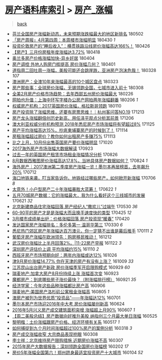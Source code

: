 [房产语料库索引](../../README.md)  > [房产_涨幅](房产_涨幅.md)
====
> [back](../README.md)

- [芬兰全国房产涨幅新动态，未来预期涨跌幅最大的地区新排名](http://jkwz.applinzi.com/ittc/7098446050568438800.html#%E8%8A%AC%E5%85%B0%E5%85%A8%E5%9B%BD%E6%88%BF%E4%BA%A7%E6%B6%A8%E5%B9%85%E6%96%B0%E5%8A%A8%E6%80%81%EF%BC%8C%E6%9C%AA%E6%9D%A5%E9%A2%84%E6%9C%9F%E6%B6%A8%E8%B7%8C%E5%B9%85%E6%9C%80%E5%A4%A7%E7%9A%84%E5%9C%B0%E5%8C%BA%E6%96%B0%E6%8E%92%E5%90%8D) 180502  
- [「房产周报」4月第四周：本周楼市涨幅明显](http://jkwz.applinzi.com/ittc/7097788460612191248.html#%E3%80%8C%E6%88%BF%E4%BA%A7%E5%91%A8%E6%8A%A5%E3%80%8D4%E6%9C%88%E7%AC%AC%E5%9B%9B%E5%91%A8%EF%BC%9A%E6%9C%AC%E5%91%A8%E6%A5%BC%E5%B8%82%E6%B6%A8%E5%B9%85%E6%98%8E%E6%98%BE) 180430 *1* 
- [投资伦敦房产的“睡后收入”：横贯铁路沿线房价涨幅高达166%！](http://jkwz.applinzi.com/ittc/7096229072487318539.html#%E6%8A%95%E8%B5%84%E4%BC%A6%E6%95%A6%E6%88%BF%E4%BA%A7%E7%9A%84%E2%80%9C%E7%9D%A1%E5%90%8E%E6%94%B6%E5%85%A5%E2%80%9D%EF%BC%9A%E6%A8%AA%E8%B4%AF%E9%93%81%E8%B7%AF%E6%B2%BF%E7%BA%BF%E6%88%BF%E4%BB%B7%E6%B6%A8%E5%B9%85%E9%AB%98%E8%BE%BE166%25%EF%BC%81) 180426  
- [【房产】三月份房租年度涨幅达3.72%](http://jkwz.applinzi.com/ittc/7093259995921777675.html#%E3%80%90%E6%88%BF%E4%BA%A7%E3%80%91%E4%B8%89%E6%9C%88%E4%BB%BD%E6%88%BF%E7%A7%9F%E5%B9%B4%E5%BA%A6%E6%B6%A8%E5%B9%85%E8%BE%BE3.72%25) 180418  
- [奥兰多房产价格涨幅加快-异乡好居](http://jkwz.applinzi.com/ittc/7088132274824676359.html#%E5%A5%A5%E5%85%B0%E5%A4%9A%E6%88%BF%E4%BA%A7%E4%BB%B7%E6%A0%BC%E6%B6%A8%E5%B9%85%E5%8A%A0%E5%BF%AB-%E5%BC%82%E4%B9%A1%E5%A5%BD%E5%B1%85) 180404  
- [房产调控 外地人购房门槛提高 房价涨幅几何？](http://jkwz.applinzi.com/ittc/7087149614727955472.html#%E6%88%BF%E4%BA%A7%E8%B0%83%E6%8E%A7+%E5%A4%96%E5%9C%B0%E4%BA%BA%E8%B4%AD%E6%88%BF%E9%97%A8%E6%A7%9B%E6%8F%90%E9%AB%98+%E6%88%BF%E4%BB%B7%E6%B6%A8%E5%B9%85%E5%87%A0%E4%BD%95%EF%BC%9F) 180401  
- [道指周二回吐周一涨幅，美股可能还会跳崖跌，亚洲房产泡沫危哉！](http://jkwz.applinzi.com/ittc/7085499054551467018.html#%E9%81%93%E6%8C%87%E5%91%A8%E4%BA%8C%E5%9B%9E%E5%90%90%E5%91%A8%E4%B8%80%E6%B6%A8%E5%B9%85%EF%BC%8C%E7%BE%8E%E8%82%A1%E5%8F%AF%E8%83%BD%E8%BF%98%E4%BC%9A%E8%B7%B3%E5%B4%96%E8%B7%8C%EF%BC%8C%E4%BA%9A%E6%B4%B2%E6%88%BF%E4%BA%A7%E6%B3%A1%E6%B2%AB%E5%8D%B1%E5%93%89%EF%BC%81) 180328 *107* 
- [澳洲房产：全澳10年来涨幅最高的10个城区盘点](http://jkwz.applinzi.com/ittc/7083635071800312842.html#%E6%BE%B3%E6%B4%B2%E6%88%BF%E4%BA%A7%EF%BC%9A%E5%85%A8%E6%BE%B310%E5%B9%B4%E6%9D%A5%E6%B6%A8%E5%B9%85%E6%9C%80%E9%AB%98%E7%9A%8410%E4%B8%AA%E5%9F%8E%E5%8C%BA%E7%9B%98%E7%82%B9) 180323  
- [房产那些事：全球房价涨幅，无锡领跑全国，七城市进入前十](http://jkwz.applinzi.com/ittc/7077655520779715595.html#%E6%88%BF%E4%BA%A7%E9%82%A3%E4%BA%9B%E4%BA%8B%EF%BC%9A%E5%85%A8%E7%90%83%E6%88%BF%E4%BB%B7%E6%B6%A8%E5%B9%85%EF%BC%8C%E6%97%A0%E9%94%A1%E9%A2%86%E8%B7%91%E5%85%A8%E5%9B%BD%EF%BC%8C%E4%B8%83%E5%9F%8E%E5%B8%82%E8%BF%9B%E5%85%A5%E5%89%8D%E5%8D%81) 180308  
- [全美2月房产价格市场趋势：去年西部五州房价涨幅最大](http://jkwz.applinzi.com/ittc/7074445128951661578.html#%E5%85%A8%E7%BE%8E2%E6%9C%88%E6%88%BF%E4%BA%A7%E4%BB%B7%E6%A0%BC%E5%B8%82%E5%9C%BA%E8%B6%8B%E5%8A%BF%EF%BC%9A%E5%8E%BB%E5%B9%B4%E8%A5%BF%E9%83%A8%E4%BA%94%E5%B7%9E%E6%88%BF%E4%BB%B7%E6%B6%A8%E5%B9%85%E6%9C%80%E5%A4%A7) 180226  
- [网拍也升值：上海中环写字楼办公房产网拍两年涨幅翻番](http://jkwz.applinzi.com/ittc/7067116549238686736.html#%E7%BD%91%E6%8B%8D%E4%B9%9F%E5%8D%87%E5%80%BC%EF%BC%9A%E4%B8%8A%E6%B5%B7%E4%B8%AD%E7%8E%AF%E5%86%99%E5%AD%97%E6%A5%BC%E5%8A%9E%E5%85%AC%E6%88%BF%E4%BA%A7%E7%BD%91%E6%8B%8D%E4%B8%A4%E5%B9%B4%E6%B6%A8%E5%B9%85%E7%BF%BB%E7%95%AA) 180206 *1* 
- [权威房产机构：2017英国房价涨幅，格拉斯哥领跑](http://jkwz.applinzi.com/ittc/7056898456373691402.html#%E6%9D%83%E5%A8%81%E6%88%BF%E4%BA%A7%E6%9C%BA%E6%9E%84%EF%BC%9A2017%E8%8B%B1%E5%9B%BD%E6%88%BF%E4%BB%B7%E6%B6%A8%E5%B9%85%EF%BC%8C%E6%A0%BC%E6%8B%89%E6%96%AF%E5%93%A5%E9%A2%86%E8%B7%91) 180110  
- [房产投资除了涨幅思维，还要有房票思维！｜杭州客问答NO.19](http://jkwz.applinzi.com/ittc/7046503570256430097.html#%E6%88%BF%E4%BA%A7%E6%8A%95%E8%B5%84%E9%99%A4%E4%BA%86%E6%B6%A8%E5%B9%85%E6%80%9D%E7%BB%B4%EF%BC%8C%E8%BF%98%E8%A6%81%E6%9C%89%E6%88%BF%E7%A5%A8%E6%80%9D%E7%BB%B4%EF%BC%81%EF%BD%9C%E6%9D%AD%E5%B7%9E%E5%AE%A2%E9%97%AE%E7%AD%94NO.19) 171213  
- [房产龙头涨幅翻倍创历史新高，用任泽平观点分析其前景](http://jkwz.applinzi.com/ittc/7044050637333988369.html#%E6%88%BF%E4%BA%A7%E9%BE%99%E5%A4%B4%E6%B6%A8%E5%B9%85%E7%BF%BB%E5%80%8D%E5%88%9B%E5%8E%86%E5%8F%B2%E6%96%B0%E9%AB%98%EF%BC%8C%E7%94%A8%E4%BB%BB%E6%B3%BD%E5%B9%B3%E8%A7%82%E7%82%B9%E5%88%86%E6%9E%90%E5%85%B6%E5%89%8D%E6%99%AF) 171206  
- [澳大利亚权威分析机构预测 2018年悉尼房产市场涨幅将有望超过8%](http://jkwz.applinzi.com/ittc/7039805450902570001.html#%E6%BE%B3%E5%A4%A7%E5%88%A9%E4%BA%9A%E6%9D%83%E5%A8%81%E5%88%86%E6%9E%90%E6%9C%BA%E6%9E%84%E9%A2%84%E6%B5%8B+2018%E5%B9%B4%E6%82%89%E5%B0%BC%E6%88%BF%E4%BA%A7%E5%B8%82%E5%9C%BA%E6%B6%A8%E5%B9%85%E5%B0%86%E6%9C%89%E6%9C%9B%E8%B6%85%E8%BF%878%25) 171125  
- [房产平均涨幅高达15%，抄底柬埔寨房产的时候到了！](http://jkwz.applinzi.com/ittc/7035480405162066961.html#%E6%88%BF%E4%BA%A7%E5%B9%B3%E5%9D%87%E6%B6%A8%E5%B9%85%E9%AB%98%E8%BE%BE15%25%EF%BC%8C%E6%8A%84%E5%BA%95%E6%9F%AC%E5%9F%94%E5%AF%A8%E6%88%BF%E4%BA%A7%E7%9A%84%E6%97%B6%E5%80%99%E5%88%B0%E4%BA%86%EF%BC%81) 171114  
- [房租涨幅超过房价？教你如何出租房产多赚75%](http://jkwz.applinzi.com/ittc/7035375476778992657.html#%E6%88%BF%E7%A7%9F%E6%B6%A8%E5%B9%85%E8%B6%85%E8%BF%87%E6%88%BF%E4%BB%B7%EF%BC%9F%E6%95%99%E4%BD%A0%E5%A6%82%E4%BD%95%E5%87%BA%E7%A7%9F%E6%88%BF%E4%BA%A7%E5%A4%9A%E8%B5%9A75%25) 171113  
- [比之上月，10月份出售英国房产要价涨幅明显](http://jkwz.applinzi.com/ittc/7026473279404114961.html#%E6%AF%94%E4%B9%8B%E4%B8%8A%E6%9C%88%EF%BC%8C10%E6%9C%88%E4%BB%BD%E5%87%BA%E5%94%AE%E8%8B%B1%E5%9B%BD%E6%88%BF%E4%BA%A7%E8%A6%81%E4%BB%B7%E6%B6%A8%E5%B9%85%E6%98%8E%E6%98%BE) 171020  
- [2017海外房产市场涨幅大数据解读](http://jkwz.applinzi.com/ittc/7016541693363618833.html#2017%E6%B5%B7%E5%A4%96%E6%88%BF%E4%BA%A7%E5%B8%82%E5%9C%BA%E6%B6%A8%E5%B9%85%E5%A4%A7%E6%95%B0%E6%8D%AE%E8%A7%A3%E8%AF%BB) 170923  
- [过去一年的英国房产租赁市场租金涨幅情况分析](http://jkwz.applinzi.com/ittc/7006052443115488273.html#%E8%BF%87%E5%8E%BB%E4%B8%80%E5%B9%B4%E7%9A%84%E8%8B%B1%E5%9B%BD%E6%88%BF%E4%BA%A7%E7%A7%9F%E8%B5%81%E5%B8%82%E5%9C%BA%E7%A7%9F%E9%87%91%E6%B6%A8%E5%B9%85%E6%83%85%E5%86%B5%E5%88%86%E6%9E%90) 170826  
- [8月数据西雅图房价涨幅高达17.8%，当地具体房产数据如何？](http://jkwz.applinzi.com/ittc/7005331533374948369.html#8%E6%9C%88%E6%95%B0%E6%8D%AE%E8%A5%BF%E9%9B%85%E5%9B%BE%E6%88%BF%E4%BB%B7%E6%B6%A8%E5%B9%85%E9%AB%98%E8%BE%BE17.8%25%EF%BC%8C%E5%BD%93%E5%9C%B0%E5%85%B7%E4%BD%93%E6%88%BF%E4%BA%A7%E6%95%B0%E6%8D%AE%E5%A6%82%E4%BD%95%EF%BC%9F) 170824 *1* 
- [海外房产｜2017澳洲第二季度房产涨幅一览！墨尔本再居榜首，去年飙升20%](http://jkwz.applinzi.com/ittc/6989336721198941201.html#%E6%B5%B7%E5%A4%96%E6%88%BF%E4%BA%A7%EF%BD%9C2017%E6%BE%B3%E6%B4%B2%E7%AC%AC%E4%BA%8C%E5%AD%A3%E5%BA%A6%E6%88%BF%E4%BA%A7%E6%B6%A8%E5%B9%85%E4%B8%80%E8%A7%88%EF%BC%81%E5%A2%A8%E5%B0%94%E6%9C%AC%E5%86%8D%E5%B1%85%E6%A6%9C%E9%A6%96%EF%BC%8C%E5%8E%BB%E5%B9%B4%E9%A3%99%E5%8D%8720%25) 170712  
- [海口地铁来袭，叮当家告诉你，地铁经过哪些房产，如何掀开新涨幅](http://jkwz.applinzi.com/ittc/6987218355311084549.html#%E6%B5%B7%E5%8F%A3%E5%9C%B0%E9%93%81%E6%9D%A5%E8%A2%AD%EF%BC%8C%E5%8F%AE%E5%BD%93%E5%AE%B6%E5%91%8A%E8%AF%89%E4%BD%A0%EF%BC%8C%E5%9C%B0%E9%93%81%E7%BB%8F%E8%BF%87%E5%93%AA%E4%BA%9B%E6%88%BF%E4%BA%A7%EF%BC%8C%E5%A6%82%E4%BD%95%E6%8E%80%E5%BC%80%E6%96%B0%E6%B6%A8%E5%B9%85) 170706 *8* 
- [太意外！小户型房产二十年涨幅暴胜大蓝筹！](http://jkwz.applinzi.com/ittc/6981926781421356036.html#%E5%A4%AA%E6%84%8F%E5%A4%96%EF%BC%81%E5%B0%8F%E6%88%B7%E5%9E%8B%E6%88%BF%E4%BA%A7%E4%BA%8C%E5%8D%81%E5%B9%B4%E6%B6%A8%E5%B9%85%E6%9A%B4%E8%83%9C%E5%A4%A7%E8%93%9D%E7%AD%B9%EF%BC%81) 170622 *1* 
- [五月70城房产数据：它的涨幅最大，我为什么看好这个三线城市的发展](http://jkwz.applinzi.com/ittc/6981499285211186180.html#%E4%BA%94%E6%9C%8870%E5%9F%8E%E6%88%BF%E4%BA%A7%E6%95%B0%E6%8D%AE%EF%BC%9A%E5%AE%83%E7%9A%84%E6%B6%A8%E5%B9%85%E6%9C%80%E5%A4%A7%EF%BC%8C%E6%88%91%E4%B8%BA%E4%BB%80%E4%B9%88%E7%9C%8B%E5%A5%BD%E8%BF%99%E4%B8%AA%E4%B8%89%E7%BA%BF%E5%9F%8E%E5%B8%82%E7%9A%84%E5%8F%91%E5%B1%95) 170621 *32* 
- [北京新建商品住宅涨幅回落 房产经纪人“撒欢儿”过端午](http://jkwz.applinzi.com/ittc/6973447818545988613.html#%E5%8C%97%E4%BA%AC%E6%96%B0%E5%BB%BA%E5%95%86%E5%93%81%E4%BD%8F%E5%AE%85%E6%B6%A8%E5%B9%85%E5%9B%9E%E8%90%BD+%E6%88%BF%E4%BA%A7%E7%BB%8F%E7%BA%AA%E4%BA%BA%E2%80%9C%E6%92%92%E6%AC%A2%E5%84%BF%E2%80%9D%E8%BF%87%E7%AB%AF%E5%8D%88) 170530 *36* 
- [60-90平的房产才是是涨幅大而且换手速度快的类型](http://jkwz.applinzi.com/ittc/6960554804555318276.html#60-90%E5%B9%B3%E7%9A%84%E6%88%BF%E4%BA%A7%E6%89%8D%E6%98%AF%E6%98%AF%E6%B6%A8%E5%B9%85%E5%A4%A7%E8%80%8C%E4%B8%94%E6%8D%A2%E6%89%8B%E9%80%9F%E5%BA%A6%E5%BF%AB%E7%9A%84%E7%B1%BB%E5%9E%8B) 170425 *12* 
- [3月楼市成绩单出炉：价格涨幅回落 房产投资现“暖春”](http://jkwz.applinzi.com/ittc/6958571876329718789.html#3%E6%9C%88%E6%A5%BC%E5%B8%82%E6%88%90%E7%BB%A9%E5%8D%95%E5%87%BA%E7%82%89%EF%BC%9A%E4%BB%B7%E6%A0%BC%E6%B6%A8%E5%B9%85%E5%9B%9E%E8%90%BD+%E6%88%BF%E4%BA%A7%E6%8A%95%E8%B5%84%E7%8E%B0%E2%80%9C%E6%9A%96%E6%98%A5%E2%80%9D) 170420  
- [发达国家房产涨幅排名：多伦多第一 温哥华第三](http://jkwz.applinzi.com/ittc/6950656095285675013.html#%E5%8F%91%E8%BE%BE%E5%9B%BD%E5%AE%B6%E6%88%BF%E4%BA%A7%E6%B6%A8%E5%B9%85%E6%8E%92%E5%90%8D%EF%BC%9A%E5%A4%9A%E4%BC%A6%E5%A4%9A%E7%AC%AC%E4%B8%80+%E6%B8%A9%E5%93%A5%E5%8D%8E%E7%AC%AC%E4%B8%89) 170330 *6* 
- [悉尼热门郊区房产年涨幅达百万澳元，你一定猜不出谁是幕后推手](http://jkwz.applinzi.com/ittc/6921878389261861892.html#%E6%82%89%E5%B0%BC%E7%83%AD%E9%97%A8%E9%83%8A%E5%8C%BA%E6%88%BF%E4%BA%A7%E5%B9%B4%E6%B6%A8%E5%B9%85%E8%BE%BE%E7%99%BE%E4%B8%87%E6%BE%B3%E5%85%83%EF%BC%8C%E4%BD%A0%E4%B8%80%E5%AE%9A%E7%8C%9C%E4%B8%8D%E5%87%BA%E8%B0%81%E6%98%AF%E5%B9%95%E5%90%8E%E6%8E%A8%E6%89%8B) 170111 *2* 
- [葡萄牙房产涨幅在欧洲领先：购房移民推动！](http://jkwz.applinzi.com/ittc/6910791201594016773.html#%E8%91%A1%E8%90%84%E7%89%99%E6%88%BF%E4%BA%A7%E6%B6%A8%E5%B9%85%E5%9C%A8%E6%AC%A7%E6%B4%B2%E9%A2%86%E5%85%88%EF%BC%9A%E8%B4%AD%E6%88%BF%E7%A7%BB%E6%B0%91%E6%8E%A8%E5%8A%A8%EF%BC%81) 161212  
- [武汉房价涨幅比上半月回落2%。|11-22房产早报](http://jkwz.applinzi.com/ittc/6903238427788444676.html#%E6%AD%A6%E6%B1%89%E6%88%BF%E4%BB%B7%E6%B6%A8%E5%B9%85%E6%AF%94%E4%B8%8A%E5%8D%8A%E6%9C%88%E5%9B%9E%E8%90%BD2%25%E3%80%82%7C11-22%E6%88%BF%E4%BA%A7%E6%97%A9%E6%8A%A5) 161122 *3* 
- [深圳房产评估价上调 平均涨幅约15%](http://jkwz.applinzi.com/ittc/6898796784049996804.html#%E6%B7%B1%E5%9C%B3%E6%88%BF%E4%BA%A7%E8%AF%84%E4%BC%B0%E4%BB%B7%E4%B8%8A%E8%B0%83+%E5%B9%B3%E5%9D%87%E6%B6%A8%E5%B9%85%E7%BA%A615%25) 161110 *2* 
- [西班牙房产市场预期向好：两年内涨幅或达12%](http://jkwz.applinzi.com/ittc/6893351641020892164.html#%E8%A5%BF%E7%8F%AD%E7%89%99%E6%88%BF%E4%BA%A7%E5%B8%82%E5%9C%BA%E9%A2%84%E6%9C%9F%E5%90%91%E5%A5%BD%EF%BC%9A%E4%B8%A4%E5%B9%B4%E5%86%85%E6%B6%A8%E5%B9%85%E6%88%96%E8%BE%BE12%25) 161026  
- [津9月房价涨幅14.77% 你在天津的房产有没有上涨？](http://jkwz.applinzi.com/ittc/6887009048095884292.html#%E6%B4%A59%E6%9C%88%E6%88%BF%E4%BB%B7%E6%B6%A8%E5%B9%8514.77%25+%E4%BD%A0%E5%9C%A8%E5%A4%A9%E6%B4%A5%E7%9A%84%E6%88%BF%E4%BA%A7%E6%9C%89%E6%B2%A1%E6%9C%89%E4%B8%8A%E6%B6%A8%EF%BC%9F) 161009 *33* 
- [江苏昆山出台房产新政 房价涨幅季军开启限购模式](http://jkwz.applinzi.com/ittc/6883061027003974660.html#%E6%B1%9F%E8%8B%8F%E6%98%86%E5%B1%B1%E5%87%BA%E5%8F%B0%E6%88%BF%E4%BA%A7%E6%96%B0%E6%94%BF+%E6%88%BF%E4%BB%B7%E6%B6%A8%E5%B9%85%E5%AD%A3%E5%86%9B%E5%BC%80%E5%90%AF%E9%99%90%E8%B4%AD%E6%A8%A1%E5%BC%8F) 160929 *60* 
- [瑞麦地产:加拿大房产8月份持续上涨 涨幅首次变](http://jkwz.applinzi.com/ittc/6881068386062173188.html#%E7%91%9E%E9%BA%A6%E5%9C%B0%E4%BA%A7%3A%E5%8A%A0%E6%8B%BF%E5%A4%A7%E6%88%BF%E4%BA%A78%E6%9C%88%E4%BB%BD%E6%8C%81%E7%BB%AD%E4%B8%8A%E6%B6%A8+%E6%B6%A8%E5%B9%85%E9%A6%96%E6%AC%A1%E5%8F%98) 160923  
- [魔都房产：到底哪些房子涨价最快？（附涨幅排行榜）](http://jkwz.applinzi.com/ittc/6880320394812195844.html#%E9%AD%94%E9%83%BD%E6%88%BF%E4%BA%A7%EF%BC%9A%E5%88%B0%E5%BA%95%E5%93%AA%E4%BA%9B%E6%88%BF%E5%AD%90%E6%B6%A8%E4%BB%B7%E6%9C%80%E5%BF%AB%EF%BC%9F%EF%BC%88%E9%99%84%E6%B6%A8%E5%B9%85%E6%8E%92%E8%A1%8C%E6%A6%9C%EF%BC%89) 160921 *35* 
- [经济学家：今年这些品种涨幅都比房产高](http://jkwz.applinzi.com/ittc/6874814025988310021.html#%E7%BB%8F%E6%B5%8E%E5%AD%A6%E5%AE%B6%EF%BC%9A%E4%BB%8A%E5%B9%B4%E8%BF%99%E4%BA%9B%E5%93%81%E7%A7%8D%E6%B6%A8%E5%B9%85%E9%83%BD%E6%AF%94%E6%88%BF%E4%BA%A7%E9%AB%98) 160906  
- [瑞麦地产:美国房产洛杉矶公寓租金涨幅高](http://jkwz.applinzi.com/ittc/6862919932773401604.html#%E7%91%9E%E9%BA%A6%E5%9C%B0%E4%BA%A7%3A%E7%BE%8E%E5%9B%BD%E6%88%BF%E4%BA%A7%E6%B4%9B%E6%9D%89%E7%9F%B6%E5%85%AC%E5%AF%93%E7%A7%9F%E9%87%91%E6%B6%A8%E5%B9%85%E9%AB%98) 160805 *1* 
- [澳房产被列为世界优质“投资品”——年涨幅达12%](http://jkwz.applinzi.com/ittc/6849890861328106501.html#%E6%BE%B3%E6%88%BF%E4%BA%A7%E8%A2%AB%E5%88%97%E4%B8%BA%E4%B8%96%E7%95%8C%E4%BC%98%E8%B4%A8%E2%80%9C%E6%8A%95%E8%B5%84%E5%93%81%E2%80%9D%E2%80%94%E2%80%94%E5%B9%B4%E6%B6%A8%E5%B9%85%E8%BE%BE12%25) 160701  
- [墨尔本房产市场迎2016年中大考 房价涨幅屡创新高](http://jkwz.applinzi.com/ittc/6847308545850344453.html#%E5%A2%A8%E5%B0%94%E6%9C%AC%E6%88%BF%E4%BA%A7%E5%B8%82%E5%9C%BA%E8%BF%8E2016%E5%B9%B4%E4%B8%AD%E5%A4%A7%E8%80%83+%E6%88%BF%E4%BB%B7%E6%B6%A8%E5%B9%85%E5%B1%A1%E5%88%9B%E6%96%B0%E9%AB%98) 160624  
- [2016年5月兴义房产成交建筑面积突增 涨幅超上月90%](http://jkwz.applinzi.com/ittc/6841018580426310660.html#2016%E5%B9%B45%E6%9C%88%E5%85%B4%E4%B9%89%E6%88%BF%E4%BA%A7%E6%88%90%E4%BA%A4%E5%BB%BA%E7%AD%91%E9%9D%A2%E7%A7%AF%E7%AA%81%E5%A2%9E+%E6%B6%A8%E5%B9%85%E8%B6%85%E4%B8%8A%E6%9C%8890%25) 160607 *1* 
- [【周二美股总结】房产数据向好推升美股 纳指创三个月最大单日涨幅](http://jkwz.applinzi.com/ittc/6836080096158680068.html#%E3%80%90%E5%91%A8%E4%BA%8C%E7%BE%8E%E8%82%A1%E6%80%BB%E7%BB%93%E3%80%91%E6%88%BF%E4%BA%A7%E6%95%B0%E6%8D%AE%E5%90%91%E5%A5%BD%E6%8E%A8%E5%8D%87%E7%BE%8E%E8%82%A1+%E7%BA%B3%E6%8C%87%E5%88%9B%E4%B8%89%E4%B8%AA%E6%9C%88%E6%9C%80%E5%A4%A7%E5%8D%95%E6%97%A5%E6%B6%A8%E5%B9%85) 160525  
- [黎明楷：土价涨幅跟房产价格、经济环境有关系](http://jkwz.applinzi.com/ittc/6833149632737444868.html#%E9%BB%8E%E6%98%8E%E6%A5%B7%EF%BC%9A%E5%9C%9F%E4%BB%B7%E6%B6%A8%E5%B9%85%E8%B7%9F%E6%88%BF%E4%BA%A7%E4%BB%B7%E6%A0%BC%E3%80%81%E7%BB%8F%E6%B5%8E%E7%8E%AF%E5%A2%83%E6%9C%89%E5%85%B3%E7%B3%BB) 160517 *1* 
- [如何捕捉到九个月时间涨幅超过100%房产的案例分析](http://jkwz.applinzi.com/ittc/6810885022055662597.html#%E5%A6%82%E4%BD%95%E6%8D%95%E6%8D%89%E5%88%B0%E4%B9%9D%E4%B8%AA%E6%9C%88%E6%97%B6%E9%97%B4%E6%B6%A8%E5%B9%85%E8%B6%85%E8%BF%87100%25%E6%88%BF%E4%BA%A7%E7%9A%84%E6%A1%88%E4%BE%8B%E5%88%86%E6%9E%90) 160318 *3* 
- [房产成交涨幅收窄 大宗商品表现抢眼](http://jkwz.applinzi.com/ittc/6807141487099773956.html#%E6%88%BF%E4%BA%A7%E6%88%90%E4%BA%A4%E6%B6%A8%E5%B9%85%E6%94%B6%E7%AA%84+%E5%A4%A7%E5%AE%97%E5%95%86%E5%93%81%E8%A1%A8%E7%8E%B0%E6%8A%A2%E7%9C%BC) 160308  
- [李士祥：北京维持房产限购措施 近期房价涨幅不高](http://jkwz.applinzi.com/ittc/6806818161219339268.html#%E6%9D%8E%E5%A3%AB%E7%A5%A5%EF%BC%9A%E5%8C%97%E4%BA%AC%E7%BB%B4%E6%8C%81%E6%88%BF%E4%BA%A7%E9%99%90%E8%B4%AD%E6%8E%AA%E6%96%BD+%E8%BF%91%E6%9C%9F%E6%88%BF%E4%BB%B7%E6%B6%A8%E5%B9%85%E4%B8%8D%E9%AB%98) 160307  
- [2015年房产大数据报告：深圳领跑全国房价涨幅榜](http://jkwz.applinzi.com/ittc/6794313193929311237.html#2015%E5%B9%B4%E6%88%BF%E4%BA%A7%E5%A4%A7%E6%95%B0%E6%8D%AE%E6%8A%A5%E5%91%8A%EF%BC%9A%E6%B7%B1%E5%9C%B3%E9%A2%86%E8%B7%91%E5%85%A8%E5%9B%BD%E6%88%BF%E4%BB%B7%E6%B6%A8%E5%B9%85%E6%A6%9C) 160202 *17* 
- [房价5年涨幅全国第六！郑州跻身最适宜投资房产十大城市](http://jkwz.applinzi.com/ittc/6783408810165273605.html#%E6%88%BF%E4%BB%B75%E5%B9%B4%E6%B6%A8%E5%B9%85%E5%85%A8%E5%9B%BD%E7%AC%AC%E5%85%AD%EF%BC%81%E9%83%91%E5%B7%9E%E8%B7%BB%E8%BA%AB%E6%9C%80%E9%80%82%E5%AE%9C%E6%8A%95%E8%B5%84%E6%88%BF%E4%BA%A7%E5%8D%81%E5%A4%A7%E5%9F%8E%E5%B8%82) 160104 *52* 
